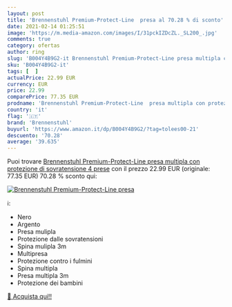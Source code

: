 ```yaml
---
layout: post
title: 'Brennenstuhl Premium-Protect-Line  presa al 70.28 % di sconto'
date: 2021-02-14 01:25:51
image: 'https://m.media-amazon.com/images/I/31pckIZDcZL._SL200_.jpg'
comments: true
category: ofertas
author: ring
slug: 'B004Y4B9G2-it Brennenstuhl Premium-Protect-Line presa multipla con...'
sku: 'B004Y4B9G2-it'
tags: [  ]
actualPrice: 22.99 EUR
currency: EUR
price: 22.99
comparePrice: 77.35 EUR
prodname: 'Brennenstuhl Premium-Protect-Line  presa multipla con protezione di sovratensione 4 prese'
country: 'it'
flag: '🇮🇹'
brand: 'Brennenstuhl'
buyurl: 'https://www.amazon.it/dp/B004Y4B9G2/?tag=tolees00-21'
descuento: '70.28'
average: '39.635'
---
```


Puoi trovare [Brennenstuhl Premium-Protect-Line  presa multipla con protezione di sovratensione 4 prese](https://www.amazon.it/dp/B004Y4B9G2/?tag=tolees00-21) con il prezzo 22.99 EUR (originale: 77.35 EUR) 70.28 % sconto qui:

[![Brennenstuhl Premium-Protect-Line  presa](https://m.media-amazon.com/images/I/31pckIZDcZL._SL200_.jpg)](https://www.amazon.it/dp/B004Y4B9G2/?tag=tolees00-21)

ℹ️:

- Nero
- Argento
- Presa mulipla
- Protezione dalle sovratensioni
- Spina mulipla 3m
- Multipresa
- Protezione contro i fulmini
- Spina multipla
- Presa multipla 3m
- Protezione dei bambini

[🛒 Acquista qui!!](https://www.amazon.it/dp/B004Y4B9G2/?tag=tolees00-21)
